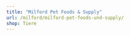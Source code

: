 ```yaml
---
title: "Milford Pet Foods & Supply"
url: /milford/milford-pet-foods-und-supply/
shop: Tiere
---
```

